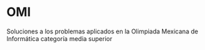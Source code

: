 # OMI
Soluciones a los problemas aplicados en la Olimpiada Mexicana de Informática categoría media superior
